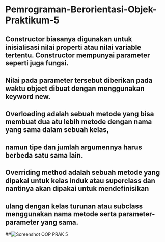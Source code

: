 # Pemrograman-Berorientasi-Objek-Praktikum-5
## Constructor biasanya digunakan untuk inisialisasi nilai properti atau nilai variable tertentu. Constructor mempunyai parameter seperti juga fungsi.
## Nilai pada parameter tersebut diberikan pada waktu object dibuat dengan menggunakan keyword new.
## Overloading adalah sebuah metode yang bisa membuat dua atu lebih metode dengan nama yang sama dalam sebuah kelas, 
## namun tipe dan jumlah argumennya harus berbeda satu sama lain.
## Overriding method adalah sebuah metode yang dipakai untuk kelas induk atau superclass dan nantinya akan dipakai untuk mendefinisikan 
## ulang dengan kelas turunan atau subclass menggunakan nama metode serta parameter-parameter yang sama.
##![Screenshot OOP PRAK 5](https://user-images.githubusercontent.com/115931288/204064319-d23a8da5-7683-4b56-81d1-242b23829195.png)
